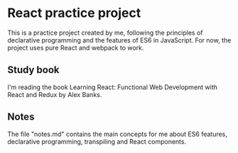 # React practice project
This is a practice project created by me, following the principles of declarative programming and
the features of ES6 in JavaScript. For now, the project uses pure React and webpack to work.

## Study book
I'm reading the book Learning React: Functional Web Development with React and Redux by Alex Banks.

## Notes
The file "notes.md" contains the main concepts for me about ES6 features, declarative programming, transpiling
and React components.